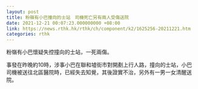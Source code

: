 ```yaml
---
layout: post
title: 粉嶺有小巴撞向的士站　司機死亡另有兩人受傷送院
date: 2021-12-21 00:07:23.000000000 +08:00
link: https://news.rthk.hk/rthk/ch/component/k2/1625256-20211221.htm
categories: rthk
---
```


粉嶺有小巴懷疑失控撞向的士站，一死兩傷。

事發在昨晚約10時，涉事小巴在聯和墟街市對開剷上行人路，撞向的士站，小巴司機被送往北區醫院時，已經失去知覺，其後證實不治，另外有一男一女清醒送院。
